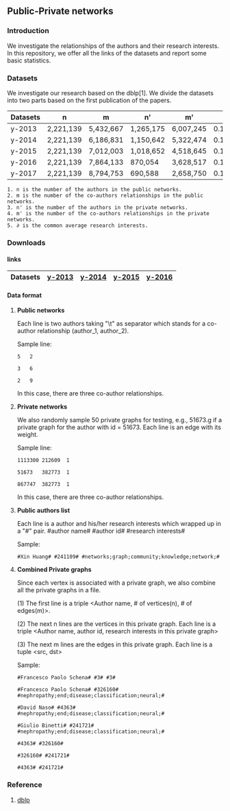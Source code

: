 ## Public-Private networks ##

### Introduction ###

We investigate the relationships of the authors and their research interests. In this repository, we offer all the links of the datasets and report some basic statistics. 

### Datasets ###

We investigate our research based on the dblp[1]. We divide the datasets into two parts based on the first publication of the papers. 

Datasets| n | m | n' | m'| ∂ 
----|----|----|----|----|---
y-2013 | 2,221,139 | 5,432,667 | 1,265,175 | 6,007,245 | 0.107000024123
y-2014 | 2,221,139 | 6,186,831 | 1,150,642 | 5,322,474 | 0.108253774729
y-2015 | 2,221,139 | 7,012,003 | 1,018,652 | 4,518,645 | 0.109794362055
y-2016 | 2,221,139 | 7,864,133 | 870,054   | 3,628,517 | 0.112118661251
y-2017 | 2,221,139 | 8,794,753 | 690,588   | 2,658,750 | 0.11562333225
	
	1. n is the number of the authors in the public networks.
	2. m is the number of the co-authors relationships in the public networks.
	3. n' is the number of the authors in the private networks.
	4. m' is the number of the co-authors relationships in the private networks.
	5. ∂ is the common average research interests. 

### Downloads ###



#### links ####
Datasets| [y-2013](https://drive.google.com/file/d/10EJEX-dLpoKO3yBlnbMTjpTE1WPIjU3a/view?usp=sharing) | [y-2014](https://drive.google.com/file/d/10Ca3uuMXSIEwZngpY7vdNW71GBFkO3iU/view?usp=sharing) | [y-2015](https://drive.google.com/open?id=106F-3tcnETtwst1mbQX-ft1zaXsrxZK7) | [y-2016](https://drive.google.com/file/d/103v05vJoHQO3xCzK5wHG8fG9o2YZ6brH/view?usp=sharing) | 
----|----|----|----|----

#### Data format ####

1. **Public networks**
	
	Each line is two authors taking "\t" as separator which stands for a co-author relationship (author\_1, author\_2). 
	

	Sample line:
	
	```
	5	2
	
	3	6
	
	2	9
	```	
	In this case, there are three co-author relationships. 
	
2. **Private networks**

	We also randomly sample 50 private graphs for testing, e.g., 51673.g if a private graph for the author with id = 51673. Each line is an edge with its weight.  
	
	Sample line:
	
	```
	1113300	212609	1
	
	51673	382773	1
	
	867747	382773	1
	```
	
	In this case, there are three co-author relationships. 
	
3. **Public authors list**

	Each line is a author and his/her research interests which wrapped up in a "#" pair. #author name# #author id# #research interests#
	
	Sample:
	
	```
	#Xin Huang# #241109# #networks;graph;community;knowledge;network;#
	```
	
4. **Combined Private graphs**

	Since each vertex is associated with a private graph, we also combine all the private graphs in a file. 
	
	(1) The first line is a triple <Author name, # of vertices(n), # of edges(m)>.
	
	(2) The next n lines are the vertices in this private graph.  Each line is a triple <Author name, author id, research interests in this private graph>
	
	(3) The next m lines are the edges in this private graph. Each line is a tuple <src, dst>
	
	Sample:
	
	```
	#Francesco Paolo Schena# #3# #3#
	```
	```
	#Francesco Paolo Schena# #326160# #nephropathy;end;disease;classification;neural;#

	#David Naso# #4363# #nephropathy;end;disease;classification;neural;#

	#Giulio Binetti# #241721# #nephropathy;end;disease;classification;neural;#
	```
	```
	#4363# #326160#
	
	#326160# #241721#
	
	#4363# #241721#
	```
	

 
### Reference ###

1. [dblp](http://dblp.uni-trier.de)
